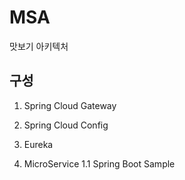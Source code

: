 # MSA

맛보기 아키텍처

## 구성

1. Spring Cloud Gateway

1. Spring Cloud Config

1. Eureka

1. MicroService
   1.1 Spring Boot Sample
